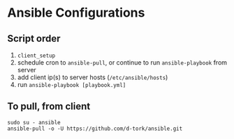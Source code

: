 # Ansible Configurations

## Script order
1. `client_setup`
2. schedule cron to `ansible-pull`, or continue to run `ansible-playbook` from
server
3. add client ip(s) to server hosts (`/etc/ansible/hosts`)
4. run `ansible-playbook [playbook.yml]`

## To pull, from client
```
sudo su - ansible
ansible-pull -o -U https://github.com/d-tork/ansible.git
```
